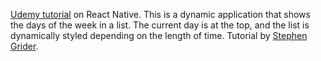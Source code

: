 [Udemy tutorial](https://www.udemy.com/reactnative/learn/v4/t/lecture/3671810) on React Native. This is a dynamic application that shows the days of the week in a list. The current day is at the top, and the list is dynamically styled depending on the length of time. Tutorial by [Stephen Grider](https://twitter.com/sg_in_sf).